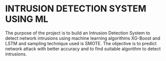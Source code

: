 # INTRUSION DETECTION SYSTEM USING ML
 The purpose of the project is to build an Intrusion Detection System to detect network intrusions using machine  learning algorithms XG-Boost and LSTM and sampling technique used is SMOTE. The objective is to predict  network attack with better accuracy and to find suitable algorithm to detect intrusions.
